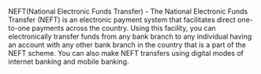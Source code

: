 

NEFT(National Electronic Funds Transfer) - The National Electronic Funds Transfer (NEFT) is an electronic payment system that facilitates direct one-to-one payments across the country. Using this facility, you can electronically transfer funds from any bank branch to any individual having an account with any other bank branch in the country that is a part of the NEFT scheme. You can also make NEFT transfers using digital modes of internet banking and mobile banking.
